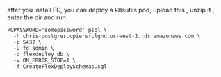 after you install FD, you can deploy a k8sutils pod, upload this , unzip it , enter the dir and run 

```
PGPASSWORD='somepassword' psql \
  -h chris-postgres.cpiersfclgnd.us-west-2.rds.amazonaws.com \
  -p 5432 \
  -U fd_admin \
  -d flexdeploy_db \
  -v ON_ERROR_STOP=1 \
  -f CreateFlexDeploySchemas.sql
```